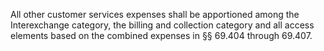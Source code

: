 All other customer services expenses shall be apportioned among the Interexchange category, the billing and collection category and all access elements based on the combined expenses in §§ 69.404 through 69.407.


